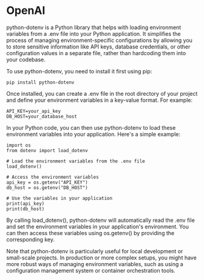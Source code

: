# OpenAI
python-dotenv is a Python library that helps with loading environment variables from a .env file into your Python application. It simplifies the process of managing environment-specific configurations by allowing you to store sensitive information like API keys, database credentials, or other configuration values in a separate file, rather than hardcoding them into your codebase.

To use python-dotenv, you need to install it first using pip:
```
pip install python-dotenv
```
Once installed, you can create a .env file in the root directory of your project and define your environment variables in a key-value format. For example:
```
API_KEY=your_api_key
DB_HOST=your_database_host
```
In your Python code, you can then use python-dotenv to load these environment variables into your application. Here's a simple example:
```
import os
from dotenv import load_dotenv

# Load the environment variables from the .env file
load_dotenv()

# Access the environment variables
api_key = os.getenv("API_KEY")
db_host = os.getenv("DB_HOST")

# Use the variables in your application
print(api_key)
print(db_host)
```
By calling load_dotenv(), python-dotenv will automatically read the .env file and set the environment variables in your application's environment. You can then access these variables using os.getenv() by providing the corresponding key.

Note that python-dotenv is particularly useful for local development or small-scale projects. In production or more complex setups, you might have more robust ways of managing environment variables, such as using a configuration management system or container orchestration tools.
